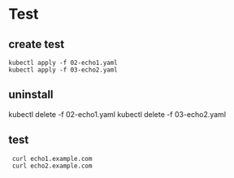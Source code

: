 
# Test



## create test
 ```
 kubectl apply -f 02-echo1.yaml
 kubectl apply -f 03-echo2.yaml

 ```
## uninstall

kubectl delete -f 02-echo1.yaml
kubectl delete -f 03-echo2.yaml


## test
```
 curl echo1.example.com
 curl echo2.example.com
```




